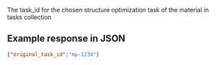 
The task_id for the chosen structure optimization task of the material in tasks collection 

## Example response in JSON

```json
{"original_task_id":"mp-1234"}
```


